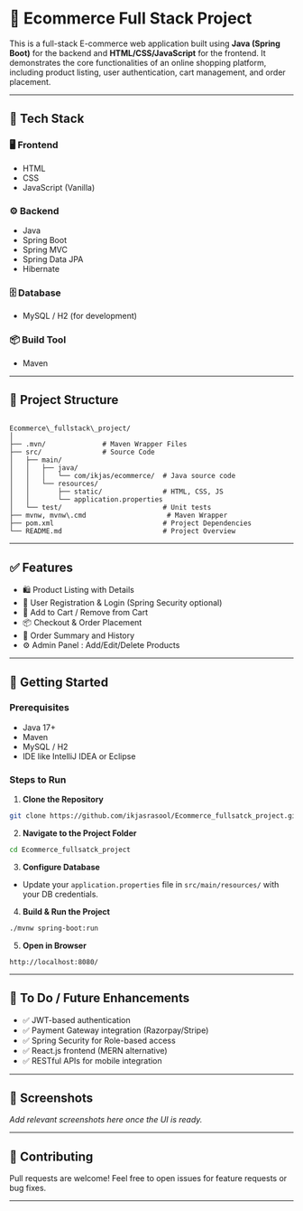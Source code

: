 
# 🛒 Ecommerce Full Stack Project

This is a full-stack E-commerce web application built using **Java (Spring Boot)** for the backend and **HTML/CSS/JavaScript** for the frontend. It demonstrates the core functionalities of an online shopping platform, including product listing, user authentication, cart management, and order placement.

---

## 🔧 Tech Stack

### 🖥️ Frontend
- HTML
- CSS
- JavaScript (Vanilla)

### ⚙️ Backend
- Java
- Spring Boot
- Spring MVC
- Spring Data JPA
- Hibernate

### 🗄️ Database
- MySQL / H2 (for development)

### 📦 Build Tool
- Maven

---

## 📁 Project Structure

```

Ecommerce\_fullstack\_project/
│
├── .mvn/              # Maven Wrapper Files
├── src/               # Source Code
│   ├── main/
│   │   ├── java/
│   │   │   └── com/ikjas/ecommerce/  # Java source code
│   │   └── resources/
│   │       ├── static/               # HTML, CSS, JS
│   │       └── application.properties
│   └── test/                         # Unit tests
├── mvnw, mvnw\.cmd                    # Maven Wrapper
├── pom.xml                           # Project Dependencies
└── README.md                         # Project Overview

````

---

## ✅ Features

- 🛍️ Product Listing with Details
- 🔐 User Registration & Login (Spring Security optional)
- 🛒 Add to Cart / Remove from Cart
- 📦 Checkout & Order Placement
- 🧾 Order Summary and History
- ⚙️ Admin Panel : Add/Edit/Delete Products

---

## 🚀 Getting Started

### Prerequisites
- Java 17+
- Maven
- MySQL / H2
- IDE like IntelliJ IDEA or Eclipse

### Steps to Run

1. **Clone the Repository**
```bash
git clone https://github.com/ikjasrasool/Ecommerce_fullsatck_project.git
````

2. **Navigate to the Project Folder**

```bash
cd Ecommerce_fullsatck_project
```

3. **Configure Database**

* Update your `application.properties` file in `src/main/resources/` with your DB credentials.

4. **Build & Run the Project**

```bash
./mvnw spring-boot:run
```

5. **Open in Browser**

```
http://localhost:8080/
```

---

## 📌 To Do / Future Enhancements

* ✅ JWT-based authentication
* ✅ Payment Gateway integration (Razorpay/Stripe)
* ✅ Spring Security for Role-based access
* ✅ React.js frontend (MERN alternative)
* ✅ RESTful APIs for mobile integration

---

## 📸 Screenshots

*Add relevant screenshots here once the UI is ready.*

---

## 🤝 Contributing

Pull requests are welcome! Feel free to open issues for feature requests or bug fixes.

---






